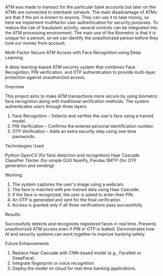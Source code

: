 ATM was made to transact for the particular bank accounts but later on the ATMs are connected to interbank network.
The main disadvantage of ATMs are that if the pin is known to anyone, They can use it to take money, so here we implement multifactor user authentication for security purposes.
To reduce the risk of fraudulent activity, several controls can be integrated into the ATM processing environment.
The main use of the Biometric is that it is unique for a person, so we can identify the unauthorized person before they took our money from account.

Multi-Factor Secure ATM Access with Face Recognition using Deep Learning

A deep learning-based ATM security system that combines Face Recognition, PIN verification, and OTP authentication to provide multi-layer protection against unauthorized access.

Overview

This project aims to make ATM transactions more secure by using biometric face recognition along with traditional verification methods. The system authenticates users through three layers:

1. Face Recognition – Detects and verifies the user’s face using a trained model.
2. PIN Verification – Confirms the entered personal identification number.
3. OTP Verification – Adds an extra security step using one-time passwords.


Technologies Used

Python
OpenCV (for face detection and recognition)
Haar Cascade Classifier
Tkinter (for simple GUI)
NumPy, Pandas
SMTP (for OTP generation and sending)

Working:

1. The system captures the user's image using a webcam.
2. The face is matched with pre-trained data using Haar Cascade.
3. If the face is recognized, the user is asked to enter their PIN.
4. An OTP is generated and sent for the final verification.
5. Access is granted only if all three verifications pass successfully.

Results:

 Successfully detects and recognizes registered faces in real time.
 Prevents unauthorized ATM access even if PIN or OTP is leaked.
 Demonstrates how AI and security systems can work together to improve banking safety.


Future Enhancements

1. Replace Haar Cascade with CNN-based model (e.g., FaceNet or DeepFace).
2. Integrate fingerprint or voice recognition.
3. Deploy the model on cloud for real-time banking applications.



